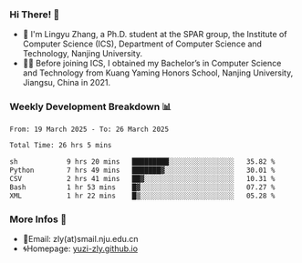 ### Hi There! 👋 
- 🐳 I'm Lingyu Zhang, a Ph.D. student at the SPAR group, the Institute of Computer Science (ICS), Department of Computer Science and Technology, Nanjing University.
- 🧑‍🎓 Before joining ICS, I obtained my Bachelor’s in Computer Science and Technology from Kuang Yaming Honors School, Nanjing University, Jiangsu, China in 2021.

### Weekly Development Breakdown :bar_chart:

<!--START_SECTION:waka-->

```txt
From: 19 March 2025 - To: 26 March 2025

Total Time: 26 hrs 5 mins

sh            9 hrs 20 mins   █████████░░░░░░░░░░░░░░░░   35.82 %
Python        7 hrs 49 mins   ███████▓░░░░░░░░░░░░░░░░░   30.01 %
CSV           2 hrs 41 mins   ██▓░░░░░░░░░░░░░░░░░░░░░░   10.31 %
Bash          1 hr 53 mins    █▓░░░░░░░░░░░░░░░░░░░░░░░   07.27 %
XML           1 hr 22 mins    █▒░░░░░░░░░░░░░░░░░░░░░░░   05.28 %
```

<!--END_SECTION:waka-->

<!--
### Github Contributions :octocat:

![](https://raw.githubusercontent.com/yuzi-zly/yuzi-zly/output/github-contribution-grid-snake.svg)              
-->

### More Infos 📖

- 📧Email: zly(at)smail.nju.edu.cn
- 🌀Homepage: [yuzi-zly.github.io](https://yuzi-zly.github.io/)
